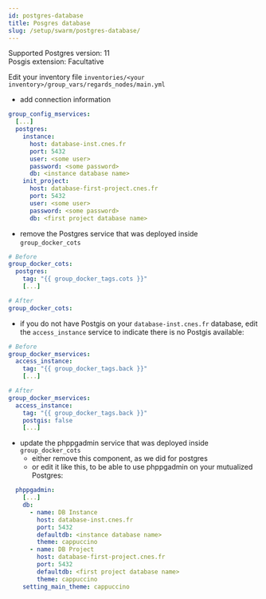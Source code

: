 ```yaml
---
id: postgres-database
title: Posgres database
slug: /setup/swarm/postgres-database/
---
```


Supported Postgres version: 11  
Posgis extension: Facultative 

Edit your inventory file `inventories/<your inventory>/group_vars/regards_nodes/main.yml` 
- add connection information
```yaml
group_config_mservices:
  [...]
  postgres:
    instance:
      host: database-inst.cnes.fr
      port: 5432
      user: <some user>
      password: <some password>
      db: <instance database name>
    init_project:
      host: database-first-project.cnes.fr
      port: 5432
      user: <some user>
      password: <some password>
      db: <first project database name>
```
- remove the Postgres service that was deployed inside `group_docker_cots`
```yaml
# Before
group_docker_cots:
  postgres:
    tag: "{{ group_docker_tags.cots }}"
    [...]

# After
group_docker_cots:
```
- if you do not have Postgis on your `database-inst.cnes.fr` database, edit the `access_instance` service to indicate there is no Postgis available:
```yaml
# Before
group_docker_mservices:
  access_instance:
    tag: "{{ group_docker_tags.back }}"
    [...]

# After
group_docker_mservices:
  access_instance:
    tag: "{{ group_docker_tags.back }}"
    postgis: false
    [...]
```
- update the phppgadmin service that was deployed inside `group_docker_cots`
  - either remove this component, as we did for postgres
  - or edit it like this, to be able to use phppgadmin on your mutualized Postgres: 
```yaml
  phppgadmin:
    [...]
    db: 
      - name: DB Instance
        host: database-inst.cnes.fr
        port: 5432
        defaultdb: <instance database name>
        theme: cappuccino
      - name: DB Project
        host: database-first-project.cnes.fr
        port: 5432
        defaultdb: <first project database name>
        theme: cappuccino
    setting_main_theme: cappuccino
```
